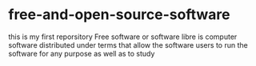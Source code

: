 # free-and-open-source-software
this is my first reporsitory
Free software or software libre is computer software distributed under terms that allow the software users to run the software for any purpose as well as to study
